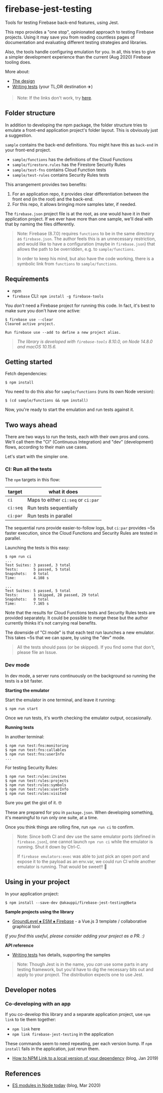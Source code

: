 # firebase-jest-testing

Tools for testing Firebase back-end features, using Jest.

This repo provides a "one stop", opinionated approach to testing Firebase projects. Using it may save you from reading countless pages of documentation and evaluating different testing strategies and libraries.

Also, the tools handle configuring emulation for you. In all, this tries to give a simpler development experience than the current (Aug 2020) Firebase tooling does.

<!-- More on the above:
- Your app code should not need to have if/else's based on whether you target an emulated back-end or the one running in the cloud. 
- Your app code should not need have emulation specific constants in it.
-->

More about:

- [The design](DESIGN.md)
- [Writing tests](Writing%20tests.md) (your TL;DR destination ✈️)

<!-- Editor's note:
Above links won't work in the published npm page.
-->

>Note: If the links don't work, try [here](https://github.com/akauppi/firebase-jest-testing).


## Folder structure

In addition to developing the npm package, the folder structure tries to emulate a front-end application project's folder layout. This is obviously just a suggestion.

`sample` contains the back-end definitions. You might have this as `back-end` in your front-end project.

- `sample/functions` has the definitions of the Cloud Functions
- `sample/firestore.rules` has the Firestore Security Rules
- `sample/test-fns` contains Cloud Function tests
- `sample/test-rules` contains Security Rules tests


This arrangement provides two benefits:

1. For an application repo, it provides clear differentiation between the front end (in the root) and the back-end.
2. For this repo, it allows bringing more samples later, if needed.

The `firebase.json` project file is at the root, as one would have it in their application project. If we ever have more than one sample, we'll deal with that by naming the files differently.

>Note: Firebase (8.7.0) requires `functions` to be in the same directory as `firebase.json`. The author feels this is an unnecessary restriction, and would like to have a configuration (maybe in `firebase.json`) that allows the path to be overridden, e.g. to `sample/functions`.
>
>In order to keep his mind, but also have the code working, there is a symbolic link from `functions` to `sample/functions`.


## Requirements

- npm
- `firebase` CLI:
   `npm install -g firebase-tools`

<!-- tbd. is this strictly necessary?
Set up the Firestore emulator:

```
$ firebase setup:emulators:firestore
```
-->

You *don't* need a Firebase project for running this code. In fact, it's best to make sure you don't have one active:

```
$ firebase use --clear
Cleared active project.

Run firebase use --add to define a new project alias.
```

>*The library is developed with `firebase-tools` 8.10.0, on Node 14.8.0 and macOS 10.15.6.*

## Getting started

Fetch dependencies:

```
$ npm install
```

You need to do this also for `sample/functions` (runs its own Node version):

```
$ (cd sample/functions && npm install)
```

Now, you're ready to start the emulation and run tests against it.


## Two ways ahead

There are two ways to run the tests, each with their own pros and cons. We'll call them the "CI" (Continuous Integration) and "dev" (development) flows, according to their main use cases.

Let's start with the simpler one.


### CI: Run all the tests

The `npm` targets in this flow:

|target|what it does|
|---|---|
|`ci`|Maps to either `ci:seq` or `ci:par`|
|`ci:seq`|Run tests sequentially|
|`ci:par`|Run tests in parallel|

The sequential runs provide easier-to-follow logs, but `ci:par` provides ~5s faster execution, since the Cloud Functions and Security Rules are tested in parallel.

Launching the tests is this easy:

```
$ npm run ci
...
Test Suites: 3 passed, 3 total
Tests:       5 passed, 5 total
Snapshots:   0 total
Time:        4.108 s

...
Test Suites: 5 passed, 5 total
Tests:       1 skipped, 28 passed, 29 total
Snapshots:   0 total
Time:        7.165 s
```

Note that the results for Cloud Functions tests and Security Rules tests are provided separately. It could be possible to merge these but the author currently thinks it's not carrying real benefits.

The downside of "CI mode" is that each test run launches a new emulator. This takes ~5s that we can spare, by using the "dev" mode.

>All the tests should pass (or be skipped). If you find some that don't, please file an Issue.


### Dev mode

In dev mode, a server runs continuously on the background so running the tests is a bit faster.

**Starting the emulator**

Start the emulator in one terminal, and leave it running:

```
$ npm run start
```

Once we run tests, it's worth checking the emulator output, occasionally.

**Running tests**

In another terminal:

```
$ npm run test:fns:monitoring
$ npm run test:fns:callables
$ npm run test:fns:userInfo
...
```

For testing Security Rules:

```
$ npm run test:rules:invites
$ npm run test:rules:projects
$ npm run test:rules:symbols
$ npm run test:rules:userInfo
$ npm run test:rules:visited
```

Sure you get the gist of it. 🤓

These are prepared for you in `package.json`. When developing something, it's meaningful to run only one suite, at a time.

Once you think things are rolling fine, run `npm run ci` to confirm.

>Note: Since both CI and dev use the same emulator ports (defined in `firebase.json`), one cannot launch `npm run ci` while the emulator is running. Shut it down by Ctrl-C.
>
>If `firebase emulators:exec` was able to just pick an open port and expose it to the payload as an env.var, we could run CI while another emulator is running. That would be sweet!! 🍬


## Using in your project

In your application project:

```
$ npm install --save-dev @akauppi/firebase-jest-testing@beta
```

<!-- bygones: was using GitHub Packages

The package is published only to GitHub Packages (not npm registry). In order to use these, your application project must:

Have a `.npmrc` file:

```
registry=https://npm.pkg.github.com/akauppi
```

```
$ npm install --save-dev @akauppi/firebase-jest-testing@beta
```

GitHub Packages shows through the npm registry packages, so you can still use such as well. We hope this little annoyance is not too much to bare - it's simply more easy for the author to publish to GitHub Packages vs. npm registry.
-->

**Sample projects using the library**

- [GroundLevel ♠️ ESM ♠️ Firebase](https://github.com/akauppi/GroundLevel-es6-firebase-web) - a Vue.js 3 template / collaborative graphical tool

*If you find this useful, please consider adding your project as a PR. :)*

**API reference**

- [Writing tests](Writing%20tests.md) has details, supporting the samples

>Note: Though Jest is in the name, you *can* use some parts in any testing framework, but you'd have to dig the necessary bits out and apply to your project. The distribution expects one to use Jest.

## Developer notes

### Co-developing with an app

If you co-develop this library and a separate application project, use `npm link` to tie them together:

- `npm link` here
- `npm link firebase-jest-testing` in the application

These commands seem to need repeating, per each version bump. If `npm install` fails in the application, just rerun them.

- [How to NPM Link to a local version of your dependency](https://medium.com/@AidThompsin/how-to-npm-link-to-a-local-version-of-your-dependency-84e82126667a) (blog, Jan 2019)


## References

- [ES modules in Node today](https://blog.logrocket.com/es-modules-in-node-today/) (blog, Mar 2020)
